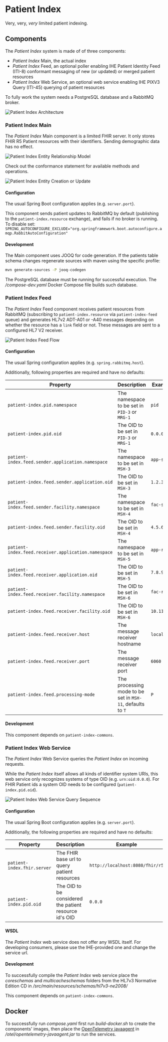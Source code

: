# Patient Index

Very, very, *very* limited patient indexing.

## Components

The *Patient Index* system is made of of three components:

* *Patient Index* Main, the actual index
* *Patient Index* Feed, an optional poller enabling IHE Patient Identity Feed (ITI-8) conformant messaging of new (or updated) or merged patient resources
* *Patient Index* Web Service, an optional web service enabling IHE PIXV3 Query (ITI-45) querying of patient resources

To fully work the system needs a PostgreSQL database and a RabbitMQ broker.

![Patient Index Architecture](./architecture.svg)

### Patient Index Main

The *Patient Index* Main component is a limited FHIR server. It only stores FHIR R5 Patient resources with their identifiers. Sending demographic data has no effect.

![Patient Index Entity Relationship Model](./patient-index-main/erm.svg)

Check out the conformance statement for available methods and operations.

![Patient Index Entity Creation or Update](./patient-index-main/create-or-update.svg)

#### Configuration

The usual Spring Boot configuration applies (e.g. `server.port`).

This component sends patient updates to RabbitMQ by default (publishing to the `patient-index.resource` exchange), and fails if no broker is running. To disable set: `SPRING_AUTOCONFIGURE_EXCLUDE="org.springframework.boot.autoconfigure.amqp.RabbitAutoConfiguration"`

#### Development

The Main component uses JOOQ for code generation. If the patients table schema changes regenerate sources with maven using the specific profile:

```sh
mvn generate-sources -P jooq-codegen
```

The PostgreSQL database must be running for successful execution. The */compose-dev.yaml* Docker Compose file builds such database.

### Patient Index Feed

The *Patient Index* Feed component receives patient resources from RabbitMQ (subscribing to `patient-index.resource` via `patient-index-feed` queue) and generates HL7v2 ADT-A01 or -A40 messages depending on whether the resource has a `link` field or not. These messages are sent to a configured HL7 V2 receiver.

![Patient Index Feed Flow](./patient-index-feed/flow.svg)

#### Configuration

The usual Spring configuration applies (e.g. `spring.rabbitmq.host`).

Additionally, following properties are required and have no defaults:

|Property|Description|Example|
|---|---|---|
|`patient-index.pid.namespace`|The namespace to be set in `PID-3` or `MRG-1`|`pid`|
|`patient-index.pid.oid`|The OID to be set in `PID-3` or `MRG-1`|`0.0.0`|
|`patient-index.feed.sender.application.namespace`|The namespace to be set in `MSH-3`|`app-s`|
|`patient-index.feed.sender.application.oid`|The OID to be set in `MSH-3`|`1.2.3`|
|`patient-index.feed.sender.facility.namespace`|The namespace to be set in `MSH-4`|`fac-s`|
|`patient-index.feed.sender.facility.oid`|The OID to be set in `MSH-4`|`4.5.6`|
|`patient-index.feed.receiver.application.namespace`|The namespace to be set in `MSH-5`|`app-r`|
|`patient-index.feed.receiver.application.oid`|The OID to be set in `MSH-5`|`7.8.9`|
|`patient-index.feed.receiver.facility.namespace`|The OID to be set in `MSH-6`|`fac-r`|
|`patient-index.feed.receiver.facility.oid`|The OID to be set in `MSH-6`|`10.11.12`|
|`patient-index.feed.receiver.host`|The message receiver hostname|`localhost`|
|`patient-index.feed.receiver.port`|The message receiver port|`6060`|
|`patient-index.feed.processing-mode`|The processing mode to be set in `MSH-11`, defaults to `T`|`P`|

#### Development

This component depends on `patient-index-commons`.

### Patient Index Web Service

The *Patient Index* Web Service queries the *Patient Index* on incoming requests.

While the *Patient Index* itself allows all kinds of identifier system URIs, this web service only recognizes systems of type OID (e.g. `urn:oid:0.0.0`). For FHIR Patient ids a system OID needs to be configured (`patient-index.pid.oid`).

![Patient Index Web Service Query Sequence](./patient-index-ws/sequence.svg)

#### Configuration

The usual Spring Boot configuration applies (e.g. `server.port`).

Additionally, the following properties are required and have no defaults:

|Property|Description|Example|
|---|---|---|
|`patient-index.fhir.server`|The FHIR base url to query patient resources|`http://localhost:8080/fhir/r5`|
|`patient-index.pid.oid`|The OID to be considered the patient resource id's OID|`0.0.0`|

#### WSDL

The *Patient Index* web service does not offer any WSDL itself. For developing consumers, please use the IHE-provided one and change the service url.

#### Development

To successfully compile the *Patient Index* web service place the *coreschemas* and *multicacheschemas* folders from the HL7v3 Normative Edition CD in */src/main/resources/schemas/hl7v3-ne2008/*

This component depends on `patient-index-commons`.

## Docker

To successfully run *compose.yaml* first run *build-docker.sh* to create the components' images, then place the [OpenTelemetry javaagent](https://github.com/open-telemetry/opentelemetry-java-instrumentation/releases) in */otel/opentelemetry-javaagent.jar* to run the services.
